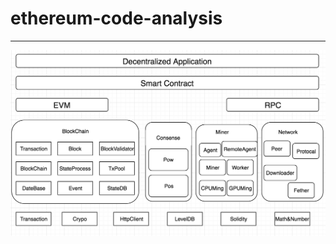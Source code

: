 # ethereum-code-analysis
-----------------------------------

![](https://github.com/xianfeng92/ethereum-code-analysis/blob/master/images/eth.png)
